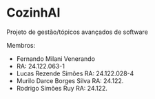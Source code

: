 # CozinhAI
Projeto de gestão/tópicos avançados de software

Membros:
- Fernando Milani Venerando
 - RA: 24.122.063-1
- Lucas Rezende Simões RA: 24.122.028-4
- Murilo Darce Borges Silva RA: 24.122.
- Rodrigo Simões Ruy RA: 24.122.

